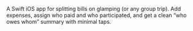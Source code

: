 A Swift iOS app for splitting bills on glamping (or any group trip). Add expenses, assign who paid and who participated, and get a clean “who owes whom” summary with minimal taps.
